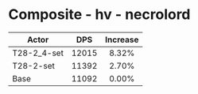 # Composite - hv - necrolord
| Actor | DPS | Increase |
|---|:---:|:---:|
|T28-2_4-set|12015|8.32%|
|T28-2-set|11392|2.70%|
|Base|11092|0.00%|
